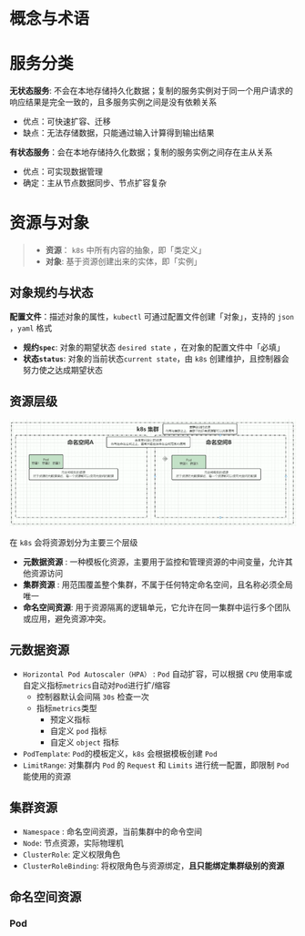 # 概念与术语

# 服务分类

**无状态服务**: 不会在本地存储持久化数据；复制的服务实例对于同一个用户请求的响应结果是完全一致的，且多服务实例之间是没有依赖关系
- 优点：可快速扩容、迁移
- 缺点：无法存储数据，只能通过输入计算得到输出结果

**有状态服务**：会在本地存储持久化数据；复制的服务实例之间存在主从关系
- 优点：可实现数据管理
- 确定：主从节点数据同步、节点扩容复杂


# 资源与对象

> - **资源**： `k8s` 中所有内容的抽象，即「类定义」
> - **对象**: 基于资源创建出来的实体，即「实例」

## 对象规约与状态

**配置文件**：描述对象的属性，`kubectl` 可通过配置文件创建「对象」，支持的 `json` ，`yaml` 格式

- **规约`spec`**: 对象的期望状态 `desired state` ，在对象的配置文件中「必填」
- **状态`status`**: 对象的当前状态`current state`，由 `k8s` 创建维护，且控制器会努力使之达成期望状态

## 资源层级

![alt|c,70](../../image/k8s/resource_type.png)

在 `k8s` 会将资源划分为主要三个层级
- **元数据资源** : 一种模板化资源，主要用于监控和管理资源的中间变量，允许其他资源访问
- **集群资源** : 用范围覆盖整个集群，不属于任何特定命名空间，且名称必须全局唯一
- **命名空间资源**: 用于资源隔离的逻辑单元，它允许在同一集群中运行多个团队或应用，避免资源冲突。

## 元数据资源

- `Horizontal Pod Autoscaler（HPA）` : `Pod` 自动扩容，可以根据 `CPU` 使用率或自定义指标`metrics`自动对`Pod`进行扩/缩容
  - 控制器默认会间隔 `30s` 检查一次
  - 指标`metrics`类型
    - 预定义指标
    - 自定义 `pod` 指标
    - 自定义 `object` 指标
- `PodTemplate`: `Pod`的模板定义，`k8s` 会根据模板创建 `Pod`
- `LimitRange`: 对集群内 `Pod` 的 `Request` 和 `Limits` 进行统一配置，即限制 `Pod` 能使用的资源

## 集群资源

- `Namespace` : 命名空间资源，当前集群中的命令空间
- `Node`: 节点资源，实际物理机
- `ClusterRole`: 定义权限角色
- `ClusterRoleBinding`: 将权限角色与资源绑定，**且只能绑定集群级别的资源**

## 命名空间资源

### Pod

